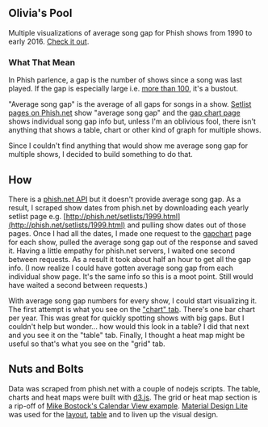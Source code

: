 ## Olivia's Pool

Multiple visualizations of average song gap for Phish shows from 1990 to early 2016. [Check it out](http://swingley.github.io/olivias-pool/).

### What That Mean 

In Phish parlence, a gap is the number of shows since a song was last played. If the gap is especially large i.e. [more than 100](http://forum.phish.net/forum/show/1342190725), it's a bustout. 

"Average song gap" is the average of all gaps for songs in a show. [Setlist pages on Phish.net](http://phish.net/setlists/?d=1999-07-26) show "average song gap" and the [gap chart page](http://phish.net/setlists/gapchart.php?d=1999-07-26) shows individual song gap info but, unless I'm an oblivious fool, there isn't anything that shows a table, chart or other kind of graph for multiple shows. 

Since I couldn't find anything that would show me average song gap for multiple shows, I decided to build something to do that.

## How

There is a [phish.net API](http://api.phish.net/) but it doesn't provide average song gap. As a result, I scraped show dates from phish.net by downloading each yearly setlist page e.g. [http://phish.net/setlists/1999.html](http://phish.net/setlists/1999.html) and pulling show dates out of those pages. Once I had all the dates, I made one request to the [gapchart](http://phish.net/setlists/gapchart.php?d=1999-07-26) page for each show, pulled the average song gap out of the response and saved it. Having a little empathy for phish.net servers, I waited one second between requests. As a result it took about half an hour to get all the gap info. (I now realize I could have gotten average song gap from each individual show page. It's the same info so this is a moot point. Still would have waited a second between requests.)

With average song gap numbers for every show, I could start visualizing it. The first attempt is what you see on the ["chart" tab](http://swingley.github.io/olivias-pool/). There's one bar chart per year. This was great for quickly spotting shows with big gaps. But I couldn't help but wonder... how would this look in a table? I did that next and you see it on the "table" tab. Finally, I thought a heat map might be useful so that's what you see on the "grid" tab.

## Nuts and Bolts

Data was scraped from phish.net with a couple of nodejs scripts. The table, charts and heat maps were built with [d3.js](http://d3js.org/). The grid or heat map section is a rip-off of [Mike Bostock's Calendar View example](http://bl.ocks.org/mbostock/4063318). [Material Design Lite](http://getmdl.io/) was used for the [layout](http://getmdl.io/components/index.html#layout-section/tabs),  [table](http://getmdl.io/components/index.html#tables-section) and to liven up the visual design.